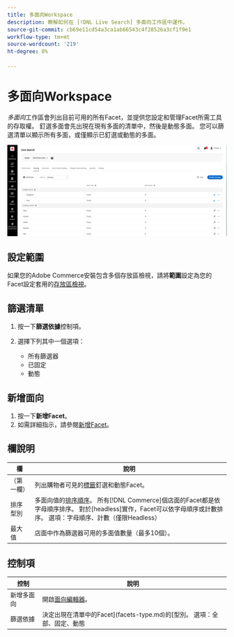 ```yaml
---
title: 多面向Workspace
description: 瞭解如何在 [!DNL Live Search] 多面向工作區中運作。
source-git-commit: cb69e11cd54a3ca1ab66543c4f28526a3cf1f9e1
workflow-type: tm+mt
source-wordcount: '219'
ht-degree: 0%

---
```


# 多面向Workspace

*多面向*&#x200B;工作區會列出目前可用的所有Facet，並提供您設定和管理Facet所需工具的存取權。 釘選多面會先出現在現有多面的清單中，然後是動態多面。 您可以篩選清單以顯示所有多面，或僅顯示已釘選或動態的多面。

![多面向工作區](assets/faceting-workspace.png)

## 設定範圍

如果您的Adobe Commerce安裝包含多個存放區檢視，請將&#x200B;**範圍**&#x200B;設定為您的Facet設定套用的[存放區檢視](https://experienceleague.adobe.com/docs/commerce-admin/start/setup/websites-stores-views.html#scope-settings)。

## 篩選清單

1. 按一下&#x200B;**篩選依據**&#x200B;控制項。
1. 選擇下列其中一個選項：

   * 所有篩選器
   * 已固定
   * 動態

## 新增面向

1. 按一下&#x200B;**新增Facet**。
1. 如需詳細指示，請參閱[新增Facet](facets-add.md)。

## 欄說明

| 欄 | 說明 |
|--- |--- |
| （第一欄） | 列出購物者可見的[標籤](facets-type.md)釘選和動態Facet。 |
| 排序型別 | 多面向值的[排序順序](facets-type.md)。 所有[!DNL Commerce]個店面的Facet都是依字母順序排序。 對於[headless]實作，Facet可以依字母順序或計數排序。 選項：字母順序、計數（僅限Headless） |
| 最大值 | 店面中作為篩選器可用的多面值數量（最多10個）。 |

## 控制項

| 控制 | 說明 |
|--- |--- |
| 新增多面向 | 開啟[面向編輯器](facets-add.md)。 |
| 篩選依據 | 決定出現在清單中的Facet](facets-type.md)的[型別。 選項：全部、固定、動態 |
